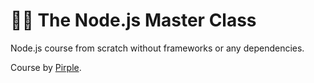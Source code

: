 # 🐢🚀 The Node.js Master Class

Node.js course from scratch without frameworks or any dependencies.

Course by [Pirple](https://www.pirple.com/).
